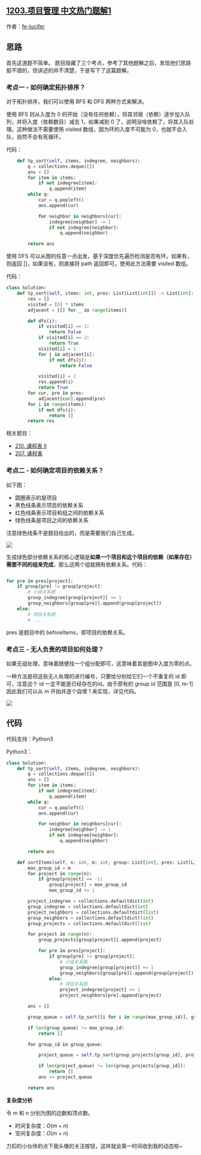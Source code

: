 ## [1203.项目管理 中文热门题解1](https://leetcode.cn/problems/sort-items-by-groups-respecting-dependencies/solutions/100000/tu-jie-tuo-bu-pai-xu-1203-xiang-mu-guan-4xrll)

作者：[fe-lucifer](https://leetcode.cn/u/fe-lucifer)

## 思路

首先这道题不简单。 题目隐藏了三个考点，参考了其他题解之后，发现他们思路挺不错的，但讲述的并不清楚，于是写下了这篇题解。

### 考点一 - 如何确定拓扑排序？

对于拓扑排序，我们可以使用 BFS 和 DFS 两种方式来解决。

使用 BFS 则从入度为 0 的开始（没有任何依赖），将其邻居（依赖）逐步加入队列，并将入度（依赖数目）减去 1，如果减到 0 了，说明没啥依赖了，将其入队处理。这种做法不需要使用 visited 数组，因为环的入度不可能为 0，也就不会入队，自然不会有死循环。

代码：

```py
    def tp_sort(self, items, indegree, neighbors):
        q = collections.deque([])
        ans = []
        for item in items:
            if not indegree[item]:
                q.append(item)
        while q:
            cur = q.popleft()
            ans.append(cur)

            for neighbor in neighbors[cur]:
                indegree[neighbor] -= 1
                if not indegree[neighbor]:
                    q.append(neighbor)

        return ans
```

使用 DFS 可以从图的任意一点出发，基于深度优先遍历检测是否有环。如果有，则返回 []，如果没有，则直接将 path 返回即可。使用此方法需要 visited 数组。

代码：

```py
class Solution:
    def tp_sort(self, items: int, pres: List[List[int]]) -> List[int]:
        res = []
        visited = [0] * items
        adjacent = [[] for _ in range(items)]

        def dfs(i):
            if visited[i] == 1:
                return False
            if visited[i] == 2:
                return True
            visited[i] = 1
            for j in adjacent[i]:
                if not dfs(j):
                    return False

            visited[i] = 2
            res.append(i)
            return True
        for cur, pre in pres:
            adjacent[cur].append(pre)
        for i in range(items):
            if not dfs(i):
                return []
        return res
```


相关题目：

- [210. 课程表 II](https://leetcode-cn.com/problems/course-schedule-ii/)
- [207. 课程表](https://leetcode-cn.com/problems/course-schedule/)

### 考点二 - 如何确定项目的依赖关系？

如下图：

- 圆圈表示的是项目
- 黑色线条表示项目的依赖关系
- 红色线条表示项目和组之间的依赖关系
- 绿色线条是项目之间的依赖关系

注意绿色线条不是题目给出的，而是需要我们自己生成。

![](https://pic.leetcode-cn.com/1610425165-XDBpwE-008eGmZEly1gmksaezi8hj30lg0c375n.jpg)

生成绿色部分依赖关系的核心逻辑是**如果一个项目和这个项目的依赖（如果存在）需要不同的组来完成**，那么这两个组就拥有依赖关系。代码：

```py

for pre in pres[project]:
    if group[pre] != group[project]:
        # 小组关系图
        group_indegree[group[project]] += 1
        group_neighbors[group[pre]].append(group[project])
    else:
        # 项目关系图
        # ...
```

pres 是题目中的 beforeItems，即项目的依赖关系。

### 考点三 - 无人负责的项目如何处理？

如果无组处理，意味着随便找一个组分配即可，这意味着其是图中入度为零的点。

一种方法是将这些无人处理的进行编号，只要给分别给它们一个不重复的 id 即可，注意这个 id 一定不能是已经存在的id。由于原有的 group id 范围是 [0, m-1] 因此我们可以从 m 开始并逐个自增 1 来实现，详见代码。

![](https://pic.leetcode-cn.com/1610425362-udnMrd-008eGmZEly1gmksm43n1aj30jg0f7ta6.jpg)

## 代码

代码支持：Python3

Python3：

```py
class Solution:
    def tp_sort(self, items, indegree, neighbors):
        q = collections.deque([])
        ans = []
        for item in items:
            if not indegree[item]:
                q.append(item)
        while q:
            cur = q.popleft()
            ans.append(cur)

            for neighbor in neighbors[cur]:
                indegree[neighbor] -= 1
                if not indegree[neighbor]:
                    q.append(neighbor)

        return ans

    def sortItems(self, n: int, m: int, group: List[int], pres: List[List[int]]) -> List[int]:
        max_group_id = m
        for project in range(n):
            if group[project] == -1:
                group[project] = max_group_id
                max_group_id += 1

        project_indegree = collections.defaultdict(int)
        group_indegree = collections.defaultdict(int)
        project_neighbors = collections.defaultdict(list)
        group_neighbors = collections.defaultdict(list)
        group_projects = collections.defaultdict(list)

        for project in range(n):
            group_projects[group[project]].append(project)

            for pre in pres[project]:
                if group[pre] != group[project]:
                    # 小组关系图
                    group_indegree[group[project]] += 1
                    group_neighbors[group[pre]].append(group[project])
                else:
                    # 项目关系图
                    project_indegree[project] += 1
                    project_neighbors[pre].append(project)

        ans = []

        group_queue = self.tp_sort([i for i in range(max_group_id)], group_indegree, group_neighbors)

        if len(group_queue) != max_group_id:
            return []

        for group_id in group_queue:

            project_queue = self.tp_sort(group_projects[group_id], project_indegree, project_neighbors)

            if len(project_queue) != len(group_projects[group_id]):
                return []
            ans += project_queue

        return ans
```

**复杂度分析**

令 m 和 n 分别为图的边数和顶点数。

- 时间复杂度：$O(m + n)$
- 空间复杂度：$O(m + n)$

力扣的小伙伴的点下我头像的关注按钮，这样就会第一时间收到我的动态啦~